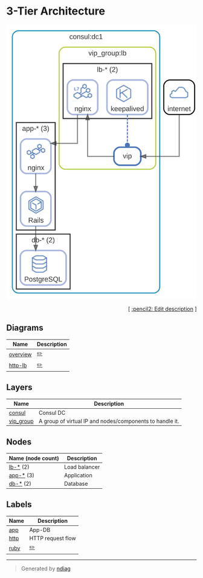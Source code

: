 # 3-Tier Architecture

![diagram](diagram-overview.svg)



<p align="right">
  [ <a href="../input/ndiag.descriptions/_index.md">:pencil2: Edit description</a> ]
<p>


## Diagrams

| Name | Description |
| --- | --- |
| [overview](diagram-overview.md) | <a href="../input/ndiag.descriptions/_diagram-overview.md">:pencil2:</a> |
| [http-lb](diagram-http-lb.md) | <a href="../input/ndiag.descriptions/_diagram-http-lb.md">:pencil2:</a> |


## Layers

| Name | Description |
| --- | --- |
| [consul](layer-consul.md) | Consul DC |
| [vip_group](layer-vip_group.md) | A group of virtual IP and nodes/components to handle it. |

## Nodes

| Name (node count) | Description |
| --- | --- |
| [lb-*](node-lb-_.md) (2) | Load balancer |
| [app-*](node-app-_.md) (3) | Application |
| [db-*](node-db-_.md) (2) | Database |


## Labels

| Name | Description |
| --- | --- |
| [app](label-app.md) | App-DB |
| [http](label-http.md) | HTTP request flow |
| [ruby](label-ruby.md) | <a href="../input/ndiag.descriptions/_label-ruby.md">:pencil2:</a> |

---

> Generated by [ndiag](https://github.com/k1LoW/ndiag)

